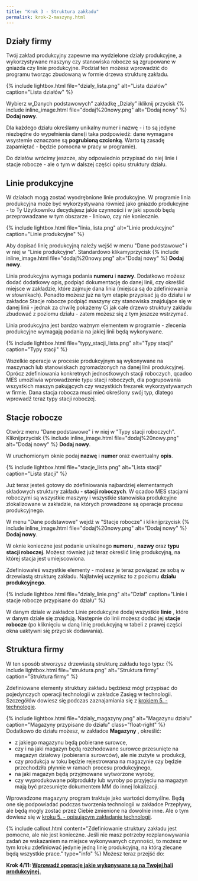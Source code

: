 ```yaml
---
title: "Krok 3 - Struktura zakładu"
permalink: krok-2-maszyny.html
---
```


## Działy firmy
Twój zakład produkcyjny zapewne ma wydzielone działy produkcyjne, a wykorzystywane maszyny czy stanowiska robocze są zgrupowane w gniazda czy linie produkcyjne. Podział ten możesz wprowadzić do programu tworząc zbudowaną w formie drzewa strukturę zakładu.


{% include lightbox.html file="dzialy_lista.png" alt="Lista działów" caption="Lista działów" %}
  
Wybierz w„Danych podstawowych” zakładkę „Działy” ikliknij przycisk {% include inline_image.html file="dodaj%20nowy.png" alt="Dodaj nowy" %}  **Dodaj nowy**.

Dla każdego działu określamy unikalny numer i nazwę - i to są jedyne niezbędne do wypełnienia dane(i taka podpowiedź: dane wymagane wsystemie oznaczone są **pogrubioną czcionką**. Warto tą zasadę zapamiętać - będzie pomocna w pracy w programie).

Do działów wrócimy jeszcze, aby odpowiednio przypisać do niej linie i stacje robocze - ale o tym w dalszej części opisu struktury działu.

## Linie produkcyjne

W działach mogą zostać wyodrębnione linie produkcyjne. W programie linia produkcyjna może być wykorzystywana również jako gniazdo produkcyjne - to Ty Użytkowniku decydujesz jakie czynności i w jaki sposób będą przeprowadzane w tym obszarze - liniowo, czy nie koniecznie.

{% include lightbox.html file="linia_lista.png" alt="Linie produkcyjne" caption="Linie produkcyjne" %}


Aby dopisać linię produkcyjną należy wejść w menu "Dane podstawowe" i w niej w "Linie produkcyjne". Standardowo klikamyprzycisk {% include inline_image.html file="dodaj%20nowy.png" alt="Dodaj nowy" %} **Dodaj nowy**.

Linia produkcyjna wymaga podania **numeru** i **nazwy**. Dodatkowo możesz dodać dodatkowy opis, podpiąć dokumentację do danej linii, czy określić miejsce w zakładzie, które zajmuje dana linia (miejsca są do zdefiniowania w słownikach). Ponadto możesz już na tym etapie przypisać ją do działu i w zakładce Stacje robocze podpiąć maszyny czy stanowiska znajdujące się w danej linii - jednak za chwilę pokażemy Ci jak całe drzewo struktury zakładu zbudować z poziomu działu - zatem możesz się z tym jeszcze wstrzymać.

  

Linia produkcyjna jest bardzo ważnym elementem w programie - zlecenia produkcyjne wymagają podania na jakiej linii będą wykonywane.


{% include lightbox.html file="typy_stacji_lista.png" alt="Typy stacji" caption="Typy stacji" %}  

Wszelkie operacje w procesie produkcyjnym są wykonywane na maszynach lub stanowiskach zgromadzonych na danej linii produkcyjnej. Oprócz zdefiniowania konkretnych jednostkowych stacji roboczych, qcadoo MES umożliwia wprowadzenie typu stacji roboczych, dla pogrupowania wszystkich maszyn pakujących czy wszystkich frezarek wykorzystywanych w firmie. Dana stacja robocza musi mieć określony swój typ, dlatego wprowadź teraz typy stacji roboczej.


## Stacje robocze

Otwórz menu "Dane podstawowe" i w niej w "Typy stacji roboczych". Kliknijprzycisk {% include inline_image.html file="dodaj%20nowy.png" alt="Dodaj nowy" %} **Dodaj nowy**.

W uruchomionym oknie podaj **nazwę** i **numer** oraz ewentualny **opis**.

{% include lightbox.html file="stacje_lista.png" alt="Lista stacji" caption="Lista stacji" %} 


Już teraz jesteś gotowy do zdefiniowania najbardziej elementarnych składowych struktury zakładu - **stacji roboczych**. W qcadoo MES stacjami roboczymi są wszystkie maszyny i wszystkie stanowiska produkcyjne zlokalizowane w zakładzie, na których prowadzone są operacje procesu produkcyjnego.

W menu "Dane podstawowe" wejdź w "Stacje robocze" i kliknijprzycisk {% include inline_image.html file="dodaj%20nowy.png" alt="Dodaj nowy" %} **Dodaj nowy**.

W oknie konieczne jest podanie unikalnego **numeru** , **nazwy** oraz **typu stacji roboczej**. Możesz również już teraz określić linię produkcyjną, na której stacja jest umiejscowiona.

Zdefiniowałeś wszystkie elementy - możesz je teraz powiązać ze sobą w drzewiastą strukturę zakładu. Najłatwiej uczynisz to z poziomu **działu produkcyjnego**.

{% include lightbox.html file="dzialy_linie.png" alt="Dział" caption="Linie i stacje robocze przypisane do działu" %} 

W danym dziale w zakładce Linie produkcyjne dodaj wszystkie **linie** , które w danym dziale się znajdują. Następnie do linii możesz dodać jej **stacje robocze** (po kliknięciu w daną linię produkcyjną w tabeli z prawej części okna uaktywni się przycisk dodawania).

## Struktura firmy

W ten sposób stworzysz drzewiastą strukturę zakładu tego typu:
{% include lightbox.html file="struktura.png" alt="Struktura firmy" caption="Struktura firmy" %} 


  
Zdefiniowane elementy struktury zakładu będziesz mógł przypisać do pojedynczych operacji technologii w zakładce Zasięg w technologii. Szczegółów dowiesz się podczas zaznajamiania się z [krokiem 5. - technologie](/krok-4-technologie).

  

  {% include lightbox.html file="dzialy_magazyny.png" alt="Magazynu działu" caption="Magazyny przypisane do działu" class="float-right" %} 
 Dodatkowo do działu możesz, w zakładce **Magazyny** , określić: 
- z jakiego magazynu będą pobierane surowce,
- czy i na jaki magazyn będą rozchodowane surowce przesunięte na magazyn działowy (pobierania surowców), ale nie zużyte w produkcji,
- czy produkcja w toku będzie rejestrowana na magazynie czy będzie przechodziła płynnie w ramach procesu produkcyjnego,
- na jaki magazyn będą przyjmowane wytworzone wyroby,
- czy wyprodukowane półprodukty lub wyroby po przyjęciu na magazyn mają być przesunięte dokumentem MM do innej lokalizacji.


Wprowadzone magazyny program traktuje jako wartości domyślne. Będą one się podpowiadać podczas tworzenia technologii w zakładce Przepływy, ale będą mogły zostać przez Ciebie zmienione na dowolnie inne. Ale o tym dowiesz się w [kroku 5. - opisującym zakładanie technologii](/krok-4-technologie).




{% include callout.html content="Zdefiniowanie struktury zakładu jest pomocne, ale nie jest konieczne. Jeśli nie masz potrzeby rozplanowywania zadań ze wskazaniem na miejsce wykonywanych czynności, to możesz w tym kroku zdefiniować jedynie jedną linię produkcyjną, na którą zlecane będą wszystkie prace." type="info" %} 
Możesz teraz przejść do:

**Krok 4/11: [Wprowadź operacje jakie wykonywane są na Twojej hali produkcyjnej.](/krok-3-operacje)**

